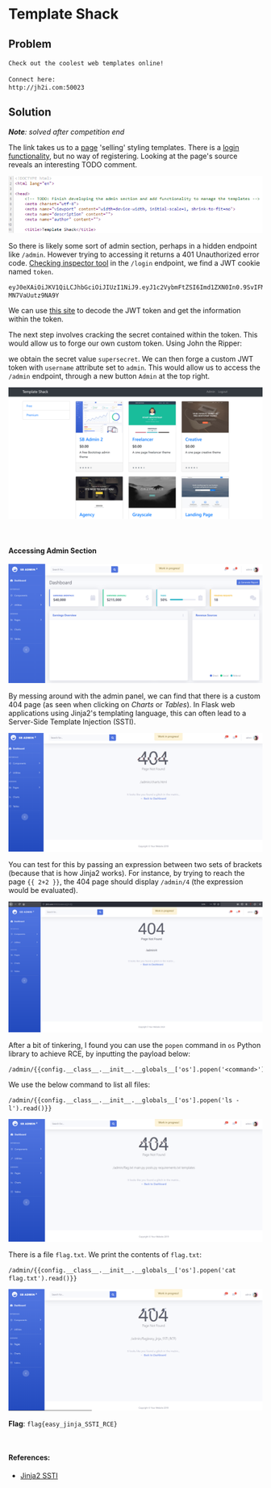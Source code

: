 # Template Shack

## Problem

```
Check out the coolest web templates online!

Connect here:
http://jh2i.com:50023
```

## Solution

***Note**: solved after competition end*

The link takes us to a [page](images/templateshack1.png) 'selling' styling templates. There is a [login functionality](images/templateshacklogin.PNG), but no way of registering. 
Looking at the page's source reveals an interesting TODO comment.

![](images/templateshack1a.png)

So there is likely some sort of admin section, perhaps in a hidden endpoint like `/admin`. However trying to accessing it
returns a 401 Unauthorized error code. [Checking inspector tool](images/templateshack2.PNG) in the `/login` endpoint, we 
find a JWT cookie named `token`.
```
eyJ0eXAiOiJKV1QiLCJhbGciOiJIUzI1NiJ9.eyJ1c2VybmFtZSI6Imd1ZXN0In0.9SvIFMTsXt2gYNRF9I0ZhRhLQViY-MN7VaUutz9NA9Y
```
We can use [this site]() to decode the JWT token and get the information within the token.

The next step involves cracking the secret contained within the token. This would allow us to forge our own custom token.
Using John the Ripper:

we obtain the secret value `supersecret`. We can then forge a custom JWT token with `username` attribute set to `admin`.
This would allow us to access the `/admin` endpoint, through a new button `Admin` at the top right.

![](images/templateshack3.png)

&nbsp;

#### Accessing Admin Section

![](images/templateshack4.png)

By messing around with the admin panel, we can find that there is a custom 404 page (as seen when clicking on *Charts* or 
*Tables*). In Flask web applications using Jinja2's templating language, this can often lead to a Server-Side Template Injection 
(SSTI).

![](images/templateshack5.png)

You can test for this by passing an expression between two sets of brackets (because that is how Jinja2 works). 
For instance, by trying to reach the page `{{ 2+2 }}`, the 404 page should display `/admin/4` (the expression would be evaluated).

![](images/templateshack6.png)

After a bit of tinkering, I found you can use the `popen` command in `os` Python library to achieve RCE, by inputting the
payload below:
```
/admin/{{config.__class__.__init__.__globals__['os'].popen('<command>').read()}}
```

We use the below command to list all files:
```
/admin/{{config.__class__.__init__.__globals__['os'].popen('ls -l').read()}}
```

![](images/templateshack7.png)

There is a file `flag.txt`. We print the contents of `flag.txt`:
```
/admin/{{config.__class__.__init__.__globals__['os'].popen('cat flag.txt').read()}}
```

![](images/templateshack_flag.png)

**Flag**: `flag{easy_jinja_SSTI_RCE}`

&nbsp;

#### References:
* [Jinja2 SSTI](https://www.onsecurity.co.uk/blog/server-side-template-injection-with-jinja2)